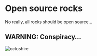 # Open source rocks

No really, all rocks should be open source…

## WARNING: Conspiracy…

![octoshire](https://user-images.githubusercontent.com/1148334/170434623-5c498f0f-2010-4d9d-9936-35bdef374abf.jpg)

